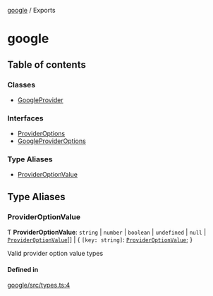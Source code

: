 <!-- 
 ⚠️  AUTO-GENERATED FILE - DO NOT EDIT MANUALLY
 This file is automatically generated by scripts/docs-generator.js
 To make changes, edit the source TypeScript files or update the generator script
-->

[google](../) / Exports

# google

## Table of contents

### Classes

- [GoogleProvider](classes/GoogleProvider)

### Interfaces

- [ProviderOptions](interfaces/ProviderOptions)
- [GoogleProviderOptions](interfaces/GoogleProviderOptions)

### Type Aliases

- [ProviderOptionValue](#provideroptionvalue)

## Type Aliases

### ProviderOptionValue

Ƭ **ProviderOptionValue**: `string` \| `number` \| `boolean` \| `undefined` \| ``null`` \| [`ProviderOptionValue`](#provideroptionvalue)[] \| \{ `[key: string]`: [`ProviderOptionValue`](#provideroptionvalue);  }

Valid provider option value types

#### Defined in

[google/src/types.ts:4](https://github.com/woojubb/robota/blob/87419dbb26faf50d7f1d60ae717fbe215743d1f6/packages/google/src/types.ts#L4)

